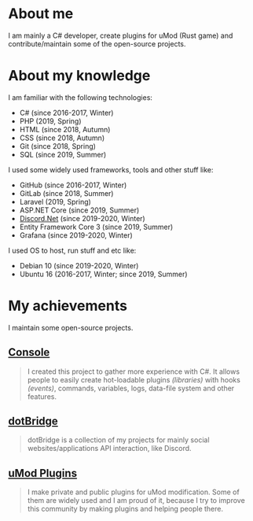# About me

I am mainly a C# developer, create plugins for uMod (Rust game) and contribute/maintain some of the open-source projects.

# About my knowledge

I am familiar with the following technologies:

* C# (since 2016-2017, Winter)
* PHP (2019, Spring)
* HTML (since 2018, Autumn)
* CSS (since 2018, Autumn)
* Git (since 2018, Spring)
* SQL (since 2019, Summer)

I used some widely used frameworks, tools and other stuff like:

* GitHub (since 2016-2017, Winter)
* GitLab (since 2018, Summer)
* Laravel (2019, Spring)
* ASP.NET Core (since 2019, Summer)
* [Discord.Net](https://github.com/discord-net/) (since 2019-2020, Winter)
* Entity Framework Core 3 (since 2019, Summer)
* Grafana (since 2019-2020, Winter)

I used OS to host, run stuff and etc like:

* Debian 10 (since 2019-2020, Winter)
* Ubuntu 16 (2016-2017, Winter; since 2019, Summer)

# My achievements

I maintain some open-source projects.

## [Console](https://github.com/TheConsole/Console)

> I created this project to gather more experience with C#. It allows people to easily create hot-loadable plugins *(libraries)* with hooks *(events)*, commands, variables, logs, data-file system and other features.

## [dotBridge](https://github.com/dotbridge/)

> dotBridge is a collection of my projects for mainly social websites/applications API interaction, like Discord.

## [uMod Plugins](https://github.com/IvMisticos/uModPlugins)

> I make private and public plugins for uMod modification. Some of them are widely used and I am proud of it, because I try to improve this community by making plugins and helping people there.